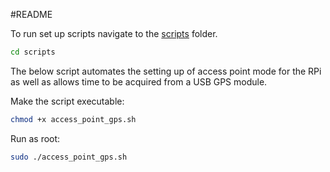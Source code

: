 #README

To run set up scripts navigate to the [scripts](https://github.com/sbsiewertcsu/ERP/tree/master/scripts) folder. 

```bash
cd scripts
```

The below script automates the setting up of access point mode for the RPi as well
as allows time to be acquired from a USB GPS module. 

Make the script executable:
```bash
chmod +x access_point_gps.sh
```

Run as root:

```bash
sudo ./access_point_gps.sh
```
